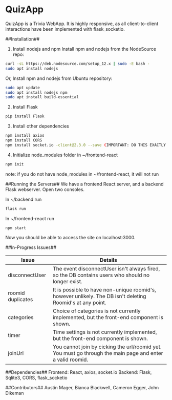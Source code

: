 # QuizApp
QuizApp is a Trivia WebApp. It is highly responsive, as all client-to-client interactions have been implemented with flask_socketio.

##Installation##
1) Install nodejs and npm
  Install npm and nodejs from the NodeSource repo:
  ```bash
  curl -sL https://deb.nodesource.com/setup_12.x | sudo -E bash -
  sudo apt install nodejs
  ```
  Or, Install npm and nodejs from Ubuntu repository:
  ```bash
  sudo apt update
  sudo apt install nodejs npm
  sudo apt install build-essential
  ```
2) Install Flask
  ```bash
  pip install Flask
  ```
3) Install other dependencies
  ```bash
  npm install axios
  npm install CORS
  npm install socket.io -client@2.3.0 --save (IMPORTANT: DO THIS EXACTLY!)
  ```
4) Initialize node_modules folder in ~/frontend-react
  ```bash
  npm init
  ```
  note: if you do not have node_modules in ~/frontend-react, it will not run

##Running the Servers##
We have a frontend React server, and a backend Flask webserver. Open two consoles.

In ~/backend run
```bash
flask run
```
In ~/frontend-react run
```bash
npm start
```

Now you should be able to access the site on localhost:3000.

##In-Progress Issues##

Issue  | Details
------------- | -------------
disconnectUser  | The event disconnectUser isn't always fired, so the DB contains users who should no longer exist.
roomid duplicates  | It is possible to have non-unique roomid's, however unlikely. The DB isn't deleting Roomid's at any point.
categories | Choice of categories is not currently implemented, but the front-end component is shown.
timer | Time settings is not currently implemented, but the front-end component is shown. 
joinUrl | You cannot join by cicking the url/roomid yet. You must go through the main page and enter a valid roomid.

##Dependencies##
Frontend: React, axios, socket.io
Backend: Flask, Sqlite3, CORS, flask_socketio

##Contributors##
Austin Mager, Bianca Blackwell, Cameron Egger, John Dikeman

